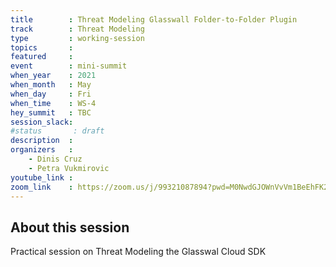 ```yaml
---
title        : Threat Modeling Glasswall Folder-to-Folder Plugin
track        : Threat Modeling
type         : working-session
topics       :
featured     :
event        : mini-summit
when_year    : 2021
when_month   : May
when_day     : Fri
when_time    : WS-4
hey_summit   : TBC
session_slack:
#status       : draft
description  :
organizers   :
    - Dinis Cruz
    - Petra Vukmirovic
youtube_link :
zoom_link    : https://zoom.us/j/99321087894?pwd=M0NwdGJOWnVvVm1BeEhFK25OUE9yQT09
---
```


## About this session

Practical session on Threat Modeling the Glasswal Cloud SDK